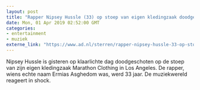 ```yaml
---
layout: post
title: "Rapper Nipsey Hussle (33) op stoep van eigen kledingzaak doodgeschoten"
date: Mon, 01 Apr 2019 02:52:00 GMT
categories: 
- entertainment 
- muziek 
externe_link: "https://www.ad.nl/sterren/rapper-nipsey-hussle-33-op-stoep-van-eigen-kledingzaak-doodgeschoten~aeaa02e2/"
---
```


Nipsey Hussle is gisteren op klaarlichte dag doodgeschoten op de stoep van zijn eigen kledingzaak Marathon Clothing in Los Angeles. De rapper, wiens echte naam Ermias Asghedom was, werd 33 jaar. De muziekwereld reageert in shock.
